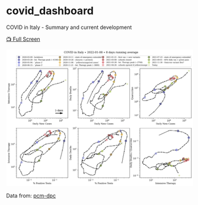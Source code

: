 # covid_dashboard
COVID in Italy - Summary and current development 

[📺 Full Screen](https://raw.githubusercontent.com/nicoborghi/covid_dashboard/main/plots/latest.svg?v)

![](plots/latest.svg)

Data from: [pcm-dpc](https://github.com/pcm-dpc/COVID-19)